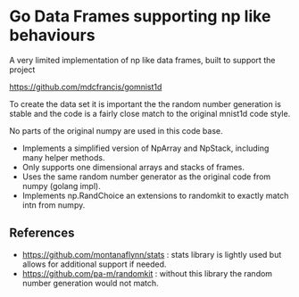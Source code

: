 # Go Data Frames supporting np like behaviours 

A very limited implementation of np like data frames, built to support the project

https://github.com/mdcfrancis/gomnist1d

To create the data set it is important the the random number generation is stable and the code is a fairly close 
match to the original mnist1d code style.

No parts of the original numpy are used in this code base. 

* Implements a simplified version of NpArray and NpStack, including many helper methods.
* Only supports one dimensional arrays and stacks of frames.
* Uses the same random number generator as the original code from numpy (golang impl).
* Implements np.RandChoice an extensions to randomkit to exactly match intn from numpy.

## References
* https://github.com/montanaflynn/stats : stats library is lightly used but allows for additional support if needed.
* https://github.com/pa-m/randomkit : without this library the random number generation would not match.


